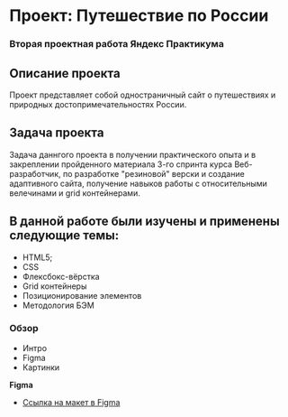 # Проект: Путешествие по России

### Вторая проектная работа Яндекс Практикума

## Описание проекта
Проект представляет собой одностраничный сайт о путешествиях и природных достопримечательностях России.

## Задача проекта
Задача даннгого проекта в получении практического опыта и в закреплении пройденного материала 3-го спринта 
курса Веб-разработчик, по разработке "резиновой" верски и создание адаптивного сайта, получение навыков работы с 
относительными велечинами и grid контейнерами. 


## В данной работе были изучены и применены следующие темы:
- HTML5;
- CSS
- Флексбокс-вёрстка
- Grid контейнеры
- Позиционирование элементов
- Методология БЭМ


### Обзор
* Интро
* Figma
* Картинки

**Figma**

* [Ссылка на макет в Figma](https://www.figma.com/file/5S2WSbEFL6awjVWJ0NWL8Q/Sprint-3_-Russia-_-desktop-mobile?node-id=28503%3A0)

